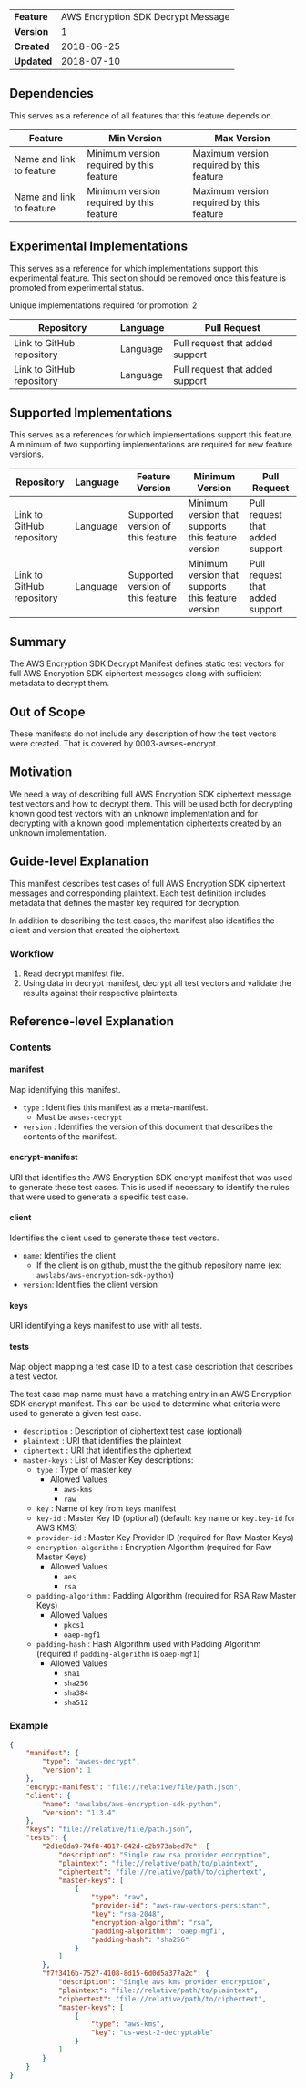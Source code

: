 
|           |                                  |
|:----------|:---------------------------------|
|__Feature__|AWS Encryption SDK Decrypt Message|
|__Version__|1                                 |
|__Created__|2018-06-25                        |
|__Updated__|2018-07-10                        |

## Dependencies

This serves as a reference of all features that this feature depends on.

| Feature                  | Min Version                              | Max Version                              |
|--------------------------|------------------------------------------|------------------------------------------|
| Name and link to feature | Minimum version required by this feature | Maximum version required by this feature |
| Name and link to feature | Minimum version required by this feature | Maximum version required by this feature |

## Experimental Implementations

This serves as a reference for which implementations support this experimental feature. This
section should be removed once this feature is promoted from experimental status.

Unique implementations required for promotion: 2

| Repository                | Language | Pull Request                    |
|---------------------------|----------|---------------------------------|
| Link to GitHub repository | Language | Pull request that added support |
| Link to GitHub repository | Language | Pull request that added support |

## Supported Implementations

This serves as a references for which implementations support this feature. A minimum of two supporting implementations
are required for new feature versions.

| Repository                | Language | Feature Version                   | Minimum Version                                    | Pull Request                    |
|---------------------------|----------|-----------------------------------|----------------------------------------------------|---------------------------------|
| Link to GitHub repository | Language | Supported version of this feature | Minimum version that supports this feature version | Pull request that added support |
| Link to GitHub repository | Language | Supported version of this feature | Minimum version that supports this feature version | Pull request that added support |

## Summary

The AWS Encryption SDK Decrypt Manifest defines static test vectors for full AWS Encryption SDK 
ciphertext messages along with sufficient metadata to decrypt them.

## Out of Scope

These manifests do not include any description of how the test vectors were created. 
That is covered by 0003-awses-encrypt.

## Motivation

We need a way of describing full AWS Encryption SDK ciphertext message test vectors and how to 
decrypt them. This will be used both for decrypting known good test vectors with an unknown implementation 
and for decrypting with a known good implementation ciphertexts created by an unknown implementation.

## Guide-level Explanation

This manifest describes test cases of full AWS Encryption SDK ciphertext messages and corresponding 
plaintext. Each test definition includes metadata that defines the master key required for decryption.

In addition to describing the test cases, the manifest also identifies the client and version 
that created the ciphertext.

### Workflow

1. Read decrypt manifest file.
2. Using data in decrypt manifest, decrypt all test vectors and validate the results against their respective plaintexts.


## Reference-level Explanation

### Contents

#### manifest

Map identifying this manifest.

* `type` : Identifies this manifest as a meta-manifest.
    * Must be `awses-decrypt`
* `version` : Identifies the version of this document that describes the contents of the manifest.

#### encrypt-manifest

URI that identifies the AWS Encryption SDK encrypt manifest that was used to generate these test 
cases. This is used if necessary to identify the rules that were used to generate a specific 
test case.

#### client

Identifies the client used to generate these test vectors.

* `name`: Identifies the client
  * If the client is on github, must the the github repository name (ex: `awslabs/aws-encryption-sdk-python`)
* `version`: Identifies the client version

#### keys

URI identifying a keys manifest to use with all tests.

#### tests

Map object mapping a test case ID to a test case description that describes a test vector.

The test case map name must have a matching entry in an AWS Encryption SDK encrypt manifest. 
This can be used to determine what criteria were used to generate a given test case.

* `description` : Description of ciphertext test case (optional)
* `plaintext` : URI that identifies the plaintext
* `ciphertext` : URI that identifies the ciphertext
* `master-keys` : List of Master Key descriptions:
   * `type` : Type of master key
     * Allowed Values
       * `aws-kms`
       * `raw`
   * `key` : Name of key from `keys` manifest
   * `key-id` : Master Key ID (optional) (default: `key` name or `key.key-id` for AWS KMS)
   * `provider-id` : Master Key Provider ID (required for Raw Master Keys)
   * `encryption-algorithm` : Encryption Algorithm (required for Raw Master Keys)
      * Allowed Values
          * `aes`
          * `rsa`
   * `padding-algorithm` : Padding Algorithm (required for RSA Raw Master Keys)
      * Allowed Values
          * `pkcs1`
          * `oaep-mgf1`
   * `padding-hash` : Hash Algorithm used with Padding Algorithm (required if `padding-algorithm` is `oaep-mgf1`)
      * Allowed Values
          * `sha1`
          * `sha256`
          * `sha384`
          * `sha512`

### Example

```json
{
    "manifest": {
        "type": "awses-decrypt",
        "version": 1
    },
    "encrypt-manifest": "file://relative/file/path.json",
    "client": {
        "name": "awslabs/aws-encryption-sdk-python",
        "version": "1.3.4"
    },
    "keys": "file://relative/file/path.json",
    "tests": {
        "2d1e0da9-74f8-4817-842d-c2b973abed7c": {
            "description": "Single raw rsa provider encryption",
            "plaintext": "file://relative/path/to/plaintext",
            "ciphertext": "file://relative/path/to/ciphertext",
            "master-keys": [
                {
                    "type": "raw",
                    "provider-id": "aws-raw-vectors-persistant",
                    "key": "rsa-2048",
                    "encryption-algorithm": "rsa",
                    "padding-algorithm": "oaep-mgf1",
                    "padding-hash": "sha256"
                }
            ]
        },
        "f7f3416b-7527-4108-8d15-6d0d5a377a2c": {
            "description": "Single aws kms provider encryption",
            "plaintext": "file://relative/path/to/plaintext",
            "ciphertext": "file://relative/path/to/ciphertext",
            "master-keys": [
                {
                    "type": "aws-kms",
                    "key": "us-west-2-decryptable"
                }
            ]
        }
    }
}
```
